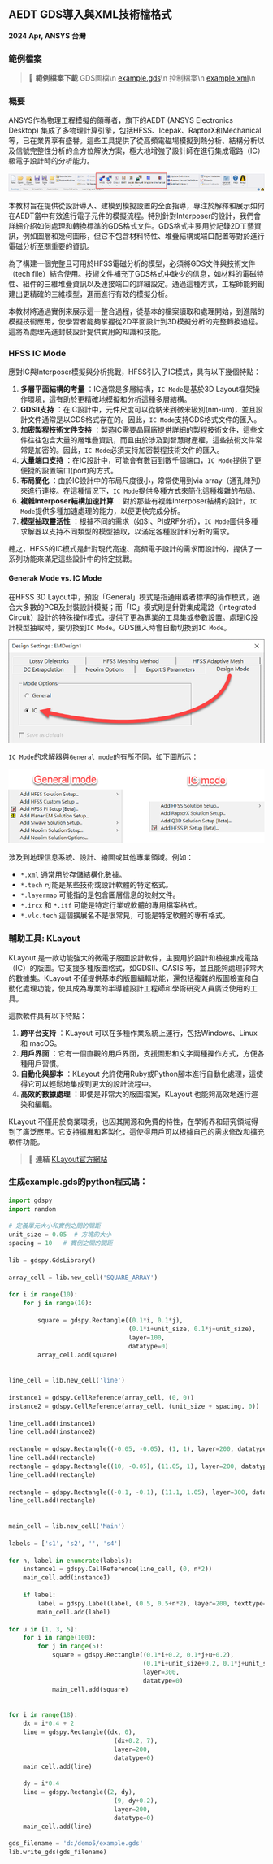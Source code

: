 AEDT GDS導入與XML技術檔格式
---
**2024 Apr, ANSYS 台灣**
### 範例檔案

> :link: **範例檔案下載**
> GDS圖檔\n
>[example.gds](/assets/example.gds)\n
> 控制檔案\n
>[example.xml](/assets/example.xml)\n

### 概要

ANSYS作為物理工程模擬的領導者，旗下的AEDT (ANSYS Electronics Desktop) 集成了多物理計算引擎，包括HFSS、Icepak、RaptorX和Mechanical等，已在業界享有盛譽。這些工具提供了從高頻電磁場模擬到熱分析、結構分析以及信號完整性分析的全方位解決方案，極大地增強了設計師在進行集成電路（IC）級電子設計時的分析能力。

![2024-04-12_19-17-46](/assets/2024-04-12_19-17-46.png)


本教材旨在提供從設計導入、建模到模擬設置的全面指導，專注於解釋和展示如何在AEDT當中有效進行電子元件的模擬流程。特別針對Interposer的設計，我們會詳細介紹如何處理和轉換標準的GDS格式文件。GDS格式主要用於記錄2D工藝資訊，例如圖層和幾何圖形，但它不包含材料特性、堆疊結構或端口配置等對於進行電磁分析至關重要的資訊。

為了構建一個完整且可用於HFSS電磁分析的模型，必須將GDS文件與技術文件（tech file）結合使用。技術文件補充了GDS格式中缺少的信息，如材料的電磁特性、組件的三維堆疊資訊以及連接端口的詳細設定。通過這種方式，工程師能夠創建出更精確的三維模型，進而進行有效的模擬分析。

本教材將通過實例來展示這一整合過程，從基本的檔案讀取和處理開始，到進階的模擬技術應用，使學習者能夠掌握從2D平面設計到3D模擬分析的完整轉換過程。這將為處理先進封裝設計提供實用的知識和技能。

### HFSS IC Mode

應對IC與Interposer模擬與分析挑戰，HFSS引入了IC模式，具有以下幾個特點： 
1. **多層平面結構的考量** ：IC通常是多層結構，`IC Mode`是基於3D Layout框架操作環境，這有助於更精確地模擬和分析這種多層結構。 
2. **GDSII支持** ：在IC設計中，元件尺度可以從納米到微米級別(nm-um)，並且設計文件通常是以GDS格式存在的。因此，`IC Mode`支持GDS格式文件的匯入。 
3. **加密製程技術文件支持** ：製造IC需要晶圓廠提供詳細的製程技術文件，這些文件往往包含大量的層堆疊資訊，而且由於涉及到智慧財產權，這些技術文件常常是加密的。因此，`IC Mode`必須支持加密製程技術文件的匯入。
4. **大量端口支持** ：在IC設計中，可能會有數百到數千個端口，`IC Mode`提供了更便捷的設置端口(port)的方式。 
5. **布局簡化** ：由於IC設計中的布局尺度很小，常常使用到via array（通孔陣列）來進行連接。在這種情況下，`IC Mode`提供多種方式來簡化這種複雜的布局。 
6. **複雜Interposer結構加速計算** ：對於那些有複雜Interposer結構的設計，`IC Mode`提供多種加速處理的能力，以便更快完成分析。 
7. **模型抽取靈活性** ：根據不同的需求（如SI、PI或RF分析），`IC Mode`圖供多種求解器以支持不同類型的模型抽取，以滿足各種設計和分析的需求。

總之，HFSS的IC模式是針對現代高速、高頻電子設計的需求而設計的，提供了一系列功能來滿足這些設計中的特定挑戰。

#### Generak Mode vs. IC Mode
在HFSS 3D Layout中，預設「General」模式是指通用或者標準的操作模式，適合大多數的PCB及封裝設計模擬；而「IC」模式則是針對集成電路（Integrated Circuit）設計的特殊操作模式，提供了更為專業的工具集或參數設置。處理IC設計模型抽取時，要切換到`IC Mode`。GDS匯入時會自動切換到`IC Mode`。

![2024-03-21_04-58-34](/assets/2024-03-21_04-58-34.png)

`IC Mode`的求解器與`General mode`的有所不同，如下圖所示：

![2024-04-08_14-54-02](/assets/2024-04-08_14-54-02_770ebtbuz.png)



涉及到地理信息系統、設計、繪圖或其他專業領域。例如： 
- `*.xml` 通常用於存儲結構化數據。 
- `*.tech` 可能是某些技術或設計軟體的特定格式。 
- `*.layermap` 可能指的是包含圖層信息的映射文件。 
- `*.ircx` 和 `*.itf` 可能是特定行業或軟體的專用檔案格式。 
- `*.vlc.tech` 這個擴展名不是很常見，可能是特定軟體的專有格式。








### 輔助工具: KLayout

KLayout 是一款功能強大的微電子版圖設計軟件，主要用於設計和檢視集成電路（IC）的版圖。它支援多種版圖格式，如GDSII、OASIS 等，並且能夠處理非常大的數據集。KLayout 不僅提供基本的版圖編輯功能，還包括複雜的版圖檢查和自動化處理功能，使其成為專業的半導體設計工程師和學術研究人員廣泛使用的工具。

這款軟件具有以下特點： 
1. **跨平台支持** ：KLayout 可以在多種作業系統上運行，包括Windows、Linux 和 macOS。 
2. **用戶界面** ：它有一個直觀的用戶界面，支援圖形和文字兩種操作方式，方便各種用戶習慣。 
3. **自動化與腳本** ：KLayout 允許使用Ruby或Python腳本進行自動化處理，這使得它可以輕鬆地集成到更大的設計流程中。 
4. **高效的數據處理** ：即使是非常大的版圖檔案，KLayout 也能夠高效地進行渲染和編輯。

KLayout 不僅用於商業環境，也因其開源和免費的特性，在學術界和研究領域得到了廣泛應用。它支持擴展和客製化，這使得用戶可以根據自己的需求修改和擴充軟件功能。

> :link: **連結**
[KLayout官方網站](https://www.klayout.de/)

### 生成example.gds的python程式碼：

```python
import gdspy
import random

# 定義單元大小和實例之間的間距
unit_size = 0.05  # 方塊的大小
spacing = 10   # 實例之間的間距

lib = gdspy.GdsLibrary()

array_cell = lib.new_cell('SQUARE_ARRAY')

for i in range(10):
    for j in range(10):

        square = gdspy.Rectangle((0.1*i, 0.1*j), 
                                 (0.1*i+unit_size, 0.1*j+unit_size),
                                 layer=100, 
                                 datatype=0)
        array_cell.add(square)


line_cell = lib.new_cell('line')

instance1 = gdspy.CellReference(array_cell, (0, 0))
instance2 = gdspy.CellReference(array_cell, (unit_size + spacing, 0))

line_cell.add(instance1)
line_cell.add(instance2)

rectangle = gdspy.Rectangle((-0.05, -0.05), (1, 1), layer=200, datatype=0)
line_cell.add(rectangle)
rectangle = gdspy.Rectangle((10, -0.05), (11.05, 1), layer=200, datatype=0)
line_cell.add(rectangle)

rectangle = gdspy.Rectangle((-0.1, -0.1), (11.1, 1.05), layer=300, datatype=0)
line_cell.add(rectangle)


main_cell = lib.new_cell('Main')

labels = ['s1', 's2', '', 's4']

for n, label in enumerate(labels):
    instance1 = gdspy.CellReference(line_cell, (0, n*2))
    main_cell.add(instance1)
    
    if label:
        label = gdspy.Label(label, (0.5, 0.5+n*2), layer=200, texttype=20)
        main_cell.add(label)

for u in [1, 3, 5]:
    for i in range(100):
        for j in range(5):
            square = gdspy.Rectangle((0.1*i+0.2, 0.1*j+u+0.2), 
                                     (0.1*i+unit_size+0.2, 0.1*j+unit_size+u+0.2),
                                     layer=300, 
                                     datatype=0)
            main_cell.add(square)


for i in range(18):
    dx = i*0.4 + 2
    line = gdspy.Rectangle((dx, 0), 
                             (dx+0.2, 7),
                             layer=200, 
                             datatype=0)
    main_cell.add(line)
    
    dy = i*0.4 
    line = gdspy.Rectangle((2, dy), 
                             (9, dy+0.2),
                             layer=200, 
                             datatype=0)
    main_cell.add(line)

gds_filename = 'd:/demo5/example.gds'
lib.write_gds(gds_filename)
```